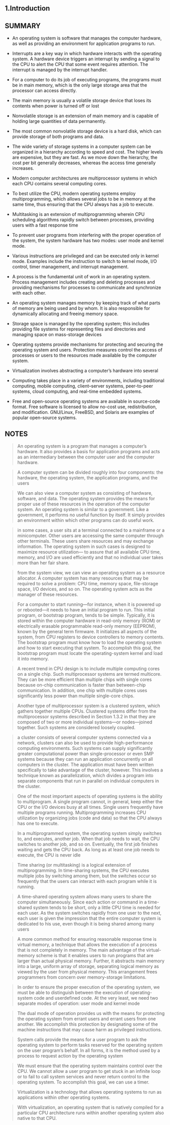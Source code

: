 ## 1.Introduction

## SUMMARY
- An operating system is software that manages the computer hardware, as
well as providing an environment for application programs to run.
- Interrupts are a key way in which hardware interacts with the operating
system. A hardware device triggers an interrupt by sending a signal to the
CPU to alert the CPU that some event requires attention. The interrupt is
managed by the interrupt handler.
- For a computer to do its job of executing programs, the programs must be
in main memory, which is the only large storage area that the processor
can access directly.
- The main memory is usually a volatile storage device that loses its contents
when power is turned off or lost
- Nonvolatile storage is an extension of main memory and is capable of
holding large quantities of data permanently.
- The most common nonvolatile storage device is a hard disk, which can
provide storage of both programs and data.
- The wide variety of storage systems in a computer system can be organized
in a hierarchy according to speed and cost. The higher levels are expensive,
but they are fast. As we move down the hierarchy, the cost per bit generally
decreases, whereas the access time generally increases.
- Modern computer architectures are multiprocessor systems in which each
CPU contains several computing cores.
- To best utilize the CPU, modern operating systems employ multiprogramming, which allows several jobs to be in memory at the same time, thus
ensuring that the CPU always has a job to execute.
- Multitasking is an extension of multiprogramming wherein CPU scheduling algorithms rapidly switch between processes, providing users with a
fast response time

- To prevent user programs from interfering with the proper operation of
the system, the system hardware has two modes: user mode and kernel
mode.
- Various instructions are privileged and can be executed only in kernel
mode. Examples include the instruction to switch to kernel mode, I/O
control, timer management, and interrupt management.
- A process is the fundamental unit of work in an operating system. Process management includes creating and deleting processes and providing
mechanisms for processes to communicate and synchronize with each
other.
- An operating system manages memory by keeping track of what parts of
memory are being used and by whom. It is also responsible for dynamically allocating and freeing memory space.
- Storage space is managed by the operating system; this includes providing
file systems for representing files and directories and managing space on
mass-storage devices

- Operating systems provide mechanisms for protecting and securing the
operating system and users. Protection measures control the access of
processes or users to the resources made available by the computer system.
- Virtualization involves abstracting a computer’s hardware into several
- Computing takes place in a variety of environments, including traditional
computing, mobile computing, client–server systems, peer-to-peer systems, cloud computing, and real-time embedded systems.
- Free and open-source operating systems are available in source-code format. Free software is licensed to allow no-cost use, redistribution, and
modification. GNU/Linux, FreeBSD, and Solaris are examples of popular
open-source systems.



## NOTES
> An operating system is a program that manages a computer’s hardware. It
also provides a basis for application programs and acts as an intermediary
between the computer user and the computer hardware. 

>  A computer system can be divided roughly into four
components: the hardware, the operating system, the application programs,
and the users

> We can also view a computer system as consisting of hardware, software,
and data. The operating system provides the means for proper use of these
resources in the operation of the computer system. An operating system is
similar to a government. Like a government, it performs no useful function by
itself. It simply provides an environment within which other programs can do
useful work.

> in some cases, a user sits at a terminal connected to a mainframe or a
minicomputer. Other users are accessing the same computer through other
terminals. These users share resources and may exchange information. The
operating system in such cases is designed to maximize resource utilization—
to assure that all available CPU time, memory, and I/O are used efficiently and
that no individual user takes more than her fair share.

> from the system view, we can view an operating system as a resource allocator. A computer system has many resources that may be required to solve a problem: CPU time, memory space,
file-storage space, I/O devices, and so on. The operating system acts as the
manager of these resources. 

> For a computer to start running—for instance, when it is powered up or
rebooted—it needs to have an initial program to run. This initial program,
or bootstrap program, tends to be simple. Typically, it is stored within
the computer hardware in read-only memory (ROM) or electrically erasable
programmable read-only memory (EEPROM), known by the general term
firmware. It initializes all aspects of the system, from CPU registers to device
controllers to memory contents. The bootstrap program must know how to load
the operating system and how to start executing that system. To accomplish
this goal, the bootstrap program must locate the operating-system kernel and
load it into memory.

> A recent trend in CPU design is to include multiple computing cores
on a single chip. Such multiprocessor systems are termed multicore. They
can be more efficient than multiple chips with single cores because on-chip
communication is faster than between-chip communication. In addition, one
chip with multiple cores uses significantly less power than multiple single-core
chips.

> Another type of multiprocessor system is a clustered system, which gathers
together multiple CPUs. Clustered systems differ from the multiprocessor
systems described in Section 1.3.2 in that they are composed of two or more
individual systems—or nodes—joined together. Such systems are considered
loosely coupled. 

> a cluster consists of several computer systems connected via a
network, clusters can also be used to provide high-performance computing
environments. Such systems can supply significantly greater computational
power than single-processor or even SMP systems because they can run an
application concurrently on all computers in the cluster. The application must
have been written specifically to take advantage of the cluster, however. This
involves a technique known as parallelization, which divides a program into
separate components that run in parallel on individual computers in the cluster.

> One of the most important aspects of operating systems is the ability
to multiprogram. A single program cannot, in general, keep either the CPU
or the I/O devices busy at all times. Single users frequently have multiple
programs running. Multiprogramming increases CPU utilization by organizing
jobs (code and data) so that the CPU always has one to execute.

> In a multiprogrammed system, the operating system simply switches to,
and executes, another job. When that job needs to wait, the CPU switches to
another job, and so on. Eventually, the first job finishes waiting and gets the
CPU back. As long as at least one job needs to execute, the CPU is never idle

> Time sharing (or multitasking) is a logical extension of
multiprogramming. In time-sharing systems, the CPU executes multiple jobs
by switching among them, but the switches occur so frequently that the users
can interact with each program while it is running.

> A time-shared operating system allows many users to share the computer
simultaneously. Since each action or command in a time-shared system tends
to be short, only a little CPU time is needed for each user. As the system switches
rapidly from one user to the next, each user is given the impression that the
entire computer system is dedicated to his use, even though it is being shared
among many users

> A more common method for ensuring reasonable response time is virtual memory, a
technique that allows the execution of a process that is not completely in
memory. The main advantage of the virtual-memory scheme is that
it enables users to run programs that are larger than actual physical memory.
Further, it abstracts main memory into a large, uniform array of storage,
separating logical memory as viewed by the user from physical memory.
This arrangement frees programmers from concern over memory-storage
limitations.

> In order to ensure the proper execution of the operating system, we must be
able to distinguish between the execution of operating-system code and userdefined code. 
At the very least, we need two separate modes of operation: user mode
and kernel mode 

> The dual mode of operation provides us with the means for protecting the
operating system from errant users and errant users from one another. We
accomplish this protection by designating some of the machine instructions that
may cause harm as privileged instructions. 

> System calls provide the means for a user program to ask the operating
system to perform tasks reserved for the operating system on the user
program’s behalf. In all forms, it is the
method used by a process to request action by the operating system

> We must ensure that the operating system maintains control over the CPU.
We cannot allow a user program to get stuck in an infinite loop or to fail
to call system services and never return control to the operating system. To
accomplish this goal, we can use a timer.

> Virtualization is a technology that allows operating systems to run as applications within other operating systems.

> With virtualization, an operating system that is natively compiled for a particular CPU architecture runs within another operating system
also native to that CPU.

